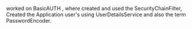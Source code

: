 worked on BasicAUTH , where created and used the SecurityChainFilter,
Created the Application user's using UserDetailsService and 
also the term PasswordEncoder.
